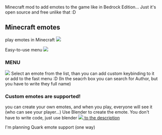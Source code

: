 Minecraft mod to add emotes to the game like in Bedrock Edition...
Just it's open source and free unlike that :D
## Minecraft emotes

play emotes in Minecraft
![](https://imgur.com/M3LBG6H)

Easy-to-use menu
![](https://i.imgur.com/etlReBO.png)

### MENU
![](https://i.imgur.com/t2aD77K.png)
Select an emote from the list, than you can add custom keybinding to it or add to the fast menu :D
(In the seacrh box you can search for Author, but you have to write they full name)

### Custom emotes are supported!
you can create your own emotes, and when you play, everyone will see it (who can see your player...)
Use Blender to create the emote. You don't have to write code, just use blender
[![](https://imgur.com/M3LBG6H)
to the description](https://kosmx.gitbook.io/emotecraft/)

I'm planning Quark emote support (one way)
